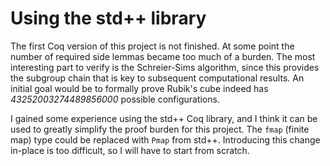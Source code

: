 Using the std++ library
=======================
The first Coq version of this project is not finished. At some point the number
of required side lemmas became too much of a burden. The most interesting part
to verify is the Schreier-Sims algorithm, since this provides the subgroup chain
that is key to subsequent computational results. An initial goal would be to
formally prove Rubik's cube indeed has *43252003274489856000* possible
configurations.

I gained some experience using the std++ Coq library, and I think it can be used
to greatly simplify the proof burden for this project. The `fmap` (finite map)
type could be replaced with `Pmap` from std++. Introducing this change in-place
is too difficult, so I will have to start from scratch.
